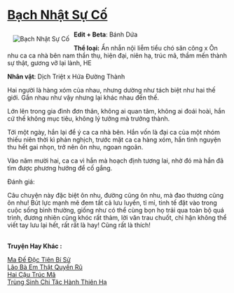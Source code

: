 <a href="https://utruyen.com/bach-nhat-su-co/24799/" title="Bạch Nhật Sự Cố"><h1>Bạch Nhật Sự Cố</h1></a><div style="display:table"><img align="right" style="float: left; padding: 10px;" src="https://utruyen.com/images/story/200x260/bach-nhat-su-co.jpg" alt="Bạch Nhật Sự Cố"><b>Edit + Beta</b>: Bánh Dứa<p></p><b>Thể loại:</b> Ẩn nhẫn nội liễm tiểu chó săn công x Ôn nhu ca ca nhà bên nam thần thụ, hiện đại, niên hạ, trúc mã, thầm mến thành sự thật, gương vỡ lại lành, HE<p></p><b>Nhân vật</b>: Dịch Triệt x Hứa Đường Thành<p></p>Hai người là hàng xóm của nhau, nhưng dường như tách biệt như hai thế giới. Gần nhau như vậy nhưng lại khác nhau đến thế.<p></p>Lớn lên trong gia đình đơn thân, không ai quan tâm, không ai đoái hoài, hắn cứ thế không mục tiêu, không lý tưởng mà trưởng thành.<p></p>Tới một ngày, hắn lại để ý ca ca nhà bên. Hắn vốn là đại ca của một nhóm thiếu niên thời kì phản nghịch, trước mặt ca ca hàng xóm, hắn tình nguyện thu hết gai nhọn, trở nên ôn nhu, ngoan ngoãn.<p></p>Vào năm mười hai, ca ca vì hắn mà hoạch định tương lai, nhờ đó mà hắn đã tìm được phương hướng để cố gắng.<p></p>Đánh giá:<p></p> Câu chuyện này đặc biệt ôn nhu, đường cũng ôn nhu, mà đao thương cũng ôn nhu! Bút lực mạnh mẽ đem tất cả lưu luyến, tỉ mỉ, tinh tế đặt vào trong cuộc sống bình thường, giống như có thể cùng bọn họ trải qua toàn bộ quá trình, đương nhiên cũng khóc rất thảm, lời văn trau chuốt, chỉ hận không thể viết tay lưu lại hết, rất rất là hay! Cũng rất là thích!</div><p><br><b>Truyện Hay Khác :</b></p><a href="https://utruyen.com/ma-de-doc-tien-bi-su/18888/" alt="Ma Đế Độc Tiên Bí Sử">Ma Đế Độc Tiên Bí Sử</a><br/><a href="https://www.scoop.it/topic/utruyen/p/4117271999/2020/04/01/lao-ba-em-that-quyen-ru" alt="Lão Bà Em Thật Quyến Rũ">Lão Bà Em Thật Quyến Rũ</a><br/><a href="https://dammyh.wordpress.com/2019/11/07/hai-cau-truc-ma/" alt="Hai Cậu Trúc Mã">Hai Cậu Trúc Mã</a><br/><a href="https://github.com/quanluxury/truyenhot/tree/master/truyenhay/11495/" alt="Trùng Sinh Chi Tặc Hành Thiên Hạ">Trùng Sinh Chi Tặc Hành Thiên Hạ</a><br/>